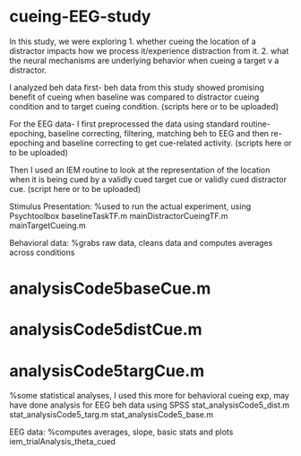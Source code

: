 # cueing-EEG-study

In this study, we were exploring 1. whether cueing the location of a distractor impacts how we process it/experience distraction from it. 2. what the neural mechanisms are underlying behavior when cueing a target v a distractor.

I analyzed beh data first- beh data from this study showed promising benefit of cueing when baseline was compared to distractor cueing condition and to target cueing condition. (scripts here or to be uploaded)

For the EEG data- I first preprocessed the data using standard routine- epoching, baseline correcting, filtering, matching beh to EEG and then re-epoching and baseline correcting to get cue-related activity. (scripts here or to be uploaded)

Then I used an IEM routine to look at the representation of the location when it is being cued by a validly cued target cue or validly cued distractor cue.
(script here or to be uploaded)

Stimulus Presentation:
%used to run the actual experiment, using Psychtoolbox
baselineTaskTF.m
mainDistractorCueingTF.m
mainTargetCueing.m

Behavioral data:
%grabs raw data, cleans data and computes averages across conditions
# analysisCode5baseCue.m
# analysisCode5distCue.m
# analysisCode5targCue.m
%some statistical analyses, I used this more for behavioral cueing exp, may have done analysis for EEG beh data using SPSS
stat_analysisCode5_dist.m
stat_analysisCode5_targ.m
stat_analysisCode5_base.m

EEG data:
%computes averages, slope, basic stats and plots 
iem_trialAnalysis_theta_cued
